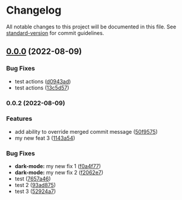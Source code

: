 # Changelog

All notable changes to this project will be documented in this file. See [standard-version](https://github.com/conventional-changelog/standard-version) for commit guidelines.

## [0.0.0](https://github.com/qwert2001qwert-alex/angular-packages/compare/v0.0.2...v0.0.0) (2022-08-09)


### Bug Fixes

* test actions ([d0943ad](https://github.com/qwert2001qwert-alex/angular-packages/commit/d0943ada8aae819a8fde124ccd5376384216db29))
* test actions ([13c5d57](https://github.com/qwert2001qwert-alex/angular-packages/commit/13c5d576994b24c6eab4e8ee1846083acb45c957))

### 0.0.2 (2022-08-09)


### Features

* add ability to override merged commit message ([50f9575](https://github.com/qwert2001qwert-alex/angular-packages/commit/50f9575cf0110b096cbcfde5276f409865dc90cc))
* my new feat 3 ([1143a54](https://github.com/qwert2001qwert-alex/angular-packages/commit/1143a54d38ccacf897279810ec92975dd37c661a))


### Bug Fixes

* **dark-mode:** my new fix 1 ([f0a4f77](https://github.com/qwert2001qwert-alex/angular-packages/commit/f0a4f77582f5bfffb83383ae7786cb489d5b8dc8))
* **dark-mode:** my new fix 2 ([f2062e7](https://github.com/qwert2001qwert-alex/angular-packages/commit/f2062e735098dfdfe48da9b9511d9fba049cc47c))
* test ([7657a46](https://github.com/qwert2001qwert-alex/angular-packages/commit/7657a46760a71a0338fbeb4b018ab14f91ab46af))
* test 2 ([93ad875](https://github.com/qwert2001qwert-alex/angular-packages/commit/93ad875d197ab14a024aed9b93a1c81ca60eabc5))
* test 3 ([52924a7](https://github.com/qwert2001qwert-alex/angular-packages/commit/52924a77175e4a98a2f174eaa0e964eea6ad5ae9))

